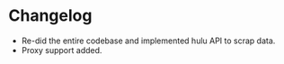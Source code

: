 # Changelog
- Re-did the entire codebase and implemented hulu API to scrap data.
- Proxy support added.
